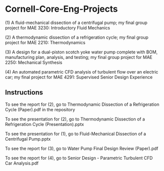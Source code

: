 # Cornell-Core-Eng-Projects
(1) A fluid-mechanical dissection of a centrifugal pump; my final group project for MAE 3230: Introductory Fluid Mechanics

(2) A thermodynamic dissection of a refrigeration cycle; my final group project for MAE 2210: Thermodynamics

(3) A design for a dual-piston scotch yoke water pump complete with BOM, manufacturing plan, analysis, and testing; my final group project for MAE 2250: Mechanical Synthesis

(4) An automated parametric CFD analysis of turbulent flow over an electric car; my final project for MAE 4291: Supervised Senior Design Experience

## Instructions
To see the report for (2), go to Thermodynamic Dissection of a Refrigeration Cycle (Paper).pdf in the repository

To see the presentation for (2), go to Thermodynamic Dissection of a Refrigeration Cycle (Presentation).pptx

To see the presentation for (1), go to Fluid-Mechanical Dissection of a Centrifugal Pump.pptx

To see the report for (3), go to Water Pump Final Design Review (Paper).pdf

To see the report for (4), go to Senior Design - Parametric Turbulent CFD Car Analysis.pdf
